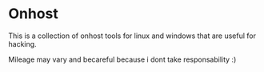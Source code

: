 # Onhost

This is a collection of onhost tools for linux and windows that are useful for hacking. 

Mileage may vary and becareful because i dont take responsability :) 